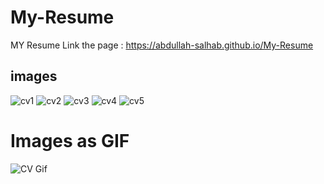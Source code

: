 # My-Resume
MY Resume
Link the page : https://abdullah-salhab.github.io/My-Resume

## images
![cv1](https://user-images.githubusercontent.com/99129061/153182823-6f04ff66-8253-4291-99de-6c150ec550a3.png)
![cv2](https://user-images.githubusercontent.com/99129061/153182808-3c10d2ce-1fc7-4ca6-867d-887c2d3f76c9.png)
![cv3](https://user-images.githubusercontent.com/99129061/153182816-6a921f05-3c93-4f29-9613-eddfdc93b313.png)
![cv4](https://user-images.githubusercontent.com/99129061/153182817-93f8fd28-b72b-496a-b63f-7e7b17e8d29d.png)
![cv5](https://user-images.githubusercontent.com/99129061/153182821-be8e5894-564d-4a53-8086-b9cc85da1834.png)

# Images as GIF
![CV Gif](https://user-images.githubusercontent.com/99129061/153182582-563e3b28-09dd-4438-813e-ddc671063ad1.gif)
